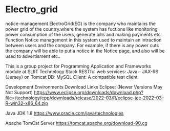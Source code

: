# Electro_grid

notice-management
ElectroGrid(EG) is the company who maintains the power grid of the country.where the system has fuctions like monitoring power consumption of the users, generate bills
and making payments etc. Function Notice management in this system used to maintain an intraction between users and the company. For example, if there is any power cuts the
company will be able to put a notice in the Notice page, and also will be used to advertisment etc..

This is a group project for Programming Application and Frameworks module at SLIIT
Technology Stack RESTful web services: Java – JAX-RS (Jersey) on Tomcat DB: MySQL Client: A compatible test client

Development Environments Download Links Eclipse: (Newer Versions May Not Support) https://www.eclipse.org/downloads/download.php?file=/technology/epp/downloads/release/2022-03/R/eclipse-jee-2022-03-R-win32-x86_64.zip

Java JDK 1.8 https://www.oracle.com/java/technologies

Apache TomCat Server  https://tomcat.apache.org/download-90.cg
